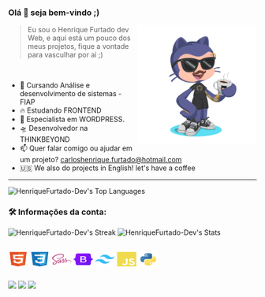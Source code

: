 ### Olá 👋 seja bem-vindo ;)

<div>
    <img align="right" width="48%" alt="Octocat" src="https://github.com/HenriqueFurtado-Dev/HenriqueFurtado-Dev/blob/main/henrique-dev-octo.png" />
    <blockquote>
    Eu sou o Henrique Furtado dev Web, e aqui está um pouco dos meus projetos, fique a vontade para vasculhar por ai ;)
    </blockquote>
</div>

<br>

- 🎒 Cursando Análise e desenvolvimento de sistemas - FIAP
- 🔥 Estudando FRONTEND 
- 🚀 Especialista em WORDPRESS.
- 🛸 Desenvolvedor na THINKBEYOND 
- 📫 Quer falar comigo ou ajudar em um projeto? carloshenrique.furtado@hotmail.com 
- 🇺🇸 We also do projects in English! let's have a coffee

---

![HenriqueFurtado-Dev's Top Languages](https://github-readme-stats.vercel.app/api/top-langs/?username=HenriqueFurtado-Dev&theme=vue-dark&show_icons=true&hide_border=true&layout=compact)
<br>
<h3 align="left"> 🛠️ Informações da conta:</h3>


<div>

![HenriqueFurtado-Dev's Streak](https://github-readme-streak-stats.herokuapp.com/?user=HenriqueFurtado-Dev&theme=vue-dark&hide_border=true)
![HenriqueFurtado-Dev's Stats](https://github-readme-stats.vercel.app/api?username=HenriqueFurtado-Dev&theme=vue-dark&show_icons=true&hide_border=true&count_private=true)


 <div style="display: inline_block"><br>
  <img align="center" alt="Henrique-html" height="30" width="40" src="https://raw.githubusercontent.com/devicons/devicon/master/icons/html5/html5-original.svg">
  <img align="center" alt="Henrique-CSS" height="30" width="40" src="https://raw.githubusercontent.com/devicons/devicon/master/icons/css3/css3-original.svg">
   <img align="center" alt="Henrique-SASS" height="30" width="40" src="https://raw.githubusercontent.com/devicons/devicon/master/icons/sass/sass-original.svg">
   <img align="center" alt="Henrique-Bootstrap" height="30" width="40" src="https://raw.githubusercontent.com/devicons/devicon/master/icons/bootstrap/bootstrap-original.svg">
      <img align="center" alt="Henrique-tailwind" height="30" width="40" src="https://raw.githubusercontent.com/devicons/devicon/master/icons/tailwindcss/tailwindcss-plain.svg">
   <img align="center" alt="Henrique-JS" height="30" width="40" src="https://raw.githubusercontent.com/devicons/devicon/master/icons/javascript/javascript-plain.svg">
  <img align="center" alt="Henrique-py" height="30" width="40" src="https://raw.githubusercontent.com/devicons/devicon/master/icons/python/python-original.svg">

</div>
  
 

  ##

<div> 
  <a href="https://instagram.com/KMZsonequinha" target="_blank"><img src="https://img.shields.io/badge/-Instagram-%23E4405F?style=for-the-badge&logo=instagram&logoColor=white" target="_blank"></a>
  <a href="#" target="_blank"><img src="https://img.shields.io/badge/WhatsApp-25D366?style=for-the-badge&logo=whatsapp&logoColor=white" target="_blank"></a>
  <a href="https://www.linkedin.com/in/carlos-henrique-0688871b0/" target="_blank"><img src="https://img.shields.io/badge/-LinkedIn-%230077B5?style=for-the-badge&logo=linkedin&logoColor=white" target="_blank"></a> 
 
 
</div>

